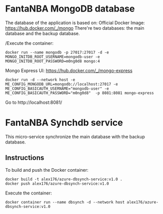 # FantaNBA MongoDB database 
The database of the application is based on: Official Docker Image: https://hub.docker.com/_/mongo
There're two databases: the main database and the backup database.

/Execute the container:
```
docker run --name mongodb -p 27017:27017 -d -e MONGO_INITDB_ROOT_USERNAME=mongodb-user -e MONGO_INITDB_ROOT_PASSWORD=m0ng0d8 mongo:4
```

Mongo Express UI: https://hub.docker.com/_/mongo-express
```
docker run -d --network host -e ME_CONFIG_MONGODB_URL=mongodb://localhost:27017 -e ME_CONFIG_BASICAUTH_USERNAME="mongodb-user" -e ME_CONFIG_BASICAUTH_PASSWORD="m0ng0d8"  -p 8081:8081 mongo-express
```
Go to http://localhost:8081/

# FantaNBA Synchdb service
This micro-service synchronize the main database with the backup database.

## Instructions
To build and push the Docker container:
```
docker build -t alex176/azure-dbsynch-service:v1.0 .
docker push alex176/azure-dbsynch-service:v1.0
```

Execute the container:
```
docker container run --name dbsynch -d --network host alex176/azure-dbsynch-service:v1.0
```






